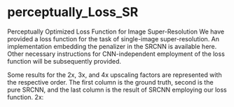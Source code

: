 # perceptually_Loss_SR
Perceptually Optimized Loss Function for Image Super-Resolution
We have provided a loss function for the task of single-image super-resolution. An implementation embedding the penalizer in the SRCNN is available here. Other necessary instructions for CNN-independent employment of the loss function will be subsequently provided.

Some results for the 2x, 3x, and 4x upscaling factors are represented with the respective order. The first column is the ground truth, second is the pure SRCNN, and the last column is the result of SRCNN employing our loss function.
2x:
